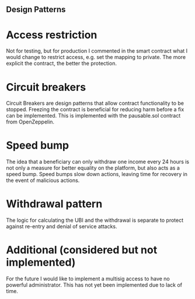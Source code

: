 ## Design Patterns


# Access restriction
Not for testing, but for production I commented in the smart contract what I would change to restrict access, e.g. set the mapping to private. The more explicit the contract, the better the protection.

# Circuit breakers
Circuit Breakers are design patterns that allow contract functionality to be stopped. Freezing the contract is beneficial for reducing harm before a fix can be implemented. This is implemented with the pausable.sol contract from OpenZeppelin.

# Speed bump
The idea that a beneficiary can only withdraw one income every 24 hours is not only a measure for better equality on the platform, but also acts as a speed bump. Speed bumps slow down actions, leaving time for recovery in the event of malicious actions.

# Withdrawal pattern
The logic for calculating the UBI and the withdrawal is separate to protect against re-entry and denial of service attacks.

# Additional (considered but not implemented)
For the future I would like to implement a multisig access to have no powerful administrator. This has not yet been implemented due to lack of time.
